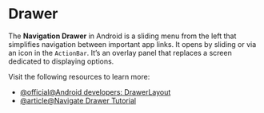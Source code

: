 # Drawer

The **Navigation Drawer** in Android is a sliding menu from the left that simplifies navigation between important app links. It opens by sliding or via an icon in the `ActionBar`. It’s an overlay panel that replaces a screen dedicated to displaying options.

Visit the following resources to learn more:

- [@official@Android developers: DrawerLayout](https://developer.android.com/reference/androidx/drawerlayout/widget/DrawerLayout)
- [@article@Navigate Drawer Tutorial](https://www.digitalocean.com/community/tutorials/android-navigation-drawer-example-tutorial)
